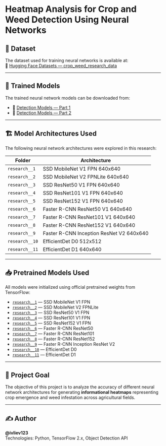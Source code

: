 # Heatmap Analysis for Crop and Weed Detection Using Neural Networks

## 📁 Dataset

The dataset used for training neural networks is available at:  
🔗 [Hugging Face Datasets — crop_weed_research_data](https://huggingface.co/datasets/ivliev123/crop_weed_research_data/tree/main)

---

## 🧠 Trained Models

The trained neural network models can be downloaded from:

- 🔗 [Detection Models — Part 1](https://huggingface.co/ivliev123/crop_weed_detection_models_part_1/tree/main)  
- 🔗 [Detection Models — Part 2](https://huggingface.co/ivliev123/crop_weed_detection_models_part_2/tree/main)

---

## 🏗️ Model Architectures Used

The following neural network architectures were explored in this research:

| Folder         | Architecture                               |
|----------------|--------------------------------------------|
| `research__1`  | SSD MobileNet V1 FPN 640x640               |
| `research__2`  | SSD MobileNet V2 FPNLite 640x640           |
| `research__3`  | SSD ResNet50 V1 FPN 640x640                |
| `research__4`  | SSD ResNet101 V1 FPN 640x640               |
| `research__5`  | SSD ResNet152 V1 FPN 640x640               |
| `research__6`  | Faster R-CNN ResNet50 V1 640x640           |
| `research__7`  | Faster R-CNN ResNet101 V1 640x640          |
| `research__8`  | Faster R-CNN ResNet152 V1 640x640          |
| `research__9`  | Faster R-CNN Inception ResNet V2 640x640   |
| `research__10` | EfficientDet D0 512x512                    |
| `research__11` | EfficientDet D1 640x640                    |

---

## 📥 Pretrained Models Used

All models were initialized using official pretrained weights from TensorFlow:

- [`research__1`](http://download.tensorflow.org/models/object_detection/tf2/20200711/ssd_mobilenet_v1_fpn_640x640_coco17_tpu-8.tar.gz) — SSD MobileNet V1 FPN  
- [`research__2`](http://download.tensorflow.org/models/object_detection/tf2/20200711/ssd_mobilenet_v2_fpnlite_640x640_coco17_tpu-8.tar.gz) — SSD MobileNet V2 FPNLite  
- [`research__3`](http://download.tensorflow.org/models/object_detection/tf2/20200711/ssd_resnet50_v1_fpn_640x640_coco17_tpu-8.tar.gz) — SSD ResNet50 V1 FPN  
- [`research__4`](http://download.tensorflow.org/models/object_detection/tf2/20200711/ssd_resnet101_v1_fpn_640x640_coco17_tpu-8.tar.gz) — SSD ResNet101 V1 FPN  
- [`research__5`](http://download.tensorflow.org/models/object_detection/tf2/20200711/ssd_resnet152_v1_fpn_640x640_coco17_tpu-8.tar.gz) — SSD ResNet152 V1 FPN  
- [`research__6`](http://download.tensorflow.org/models/object_detection/tf2/20200711/faster_rcnn_resnet50_v1_640x640_coco17_tpu-8.tar.gz) — Faster R-CNN ResNet50  
- [`research__7`](http://download.tensorflow.org/models/object_detection/tf2/20200711/faster_rcnn_resnet101_v1_640x640_coco17_tpu-8.tar.gz) — Faster R-CNN ResNet101  
- [`research__8`](http://download.tensorflow.org/models/object_detection/tf2/20200711/faster_rcnn_resnet152_v1_640x640_coco17_tpu-8.tar.gz) — Faster R-CNN ResNet152  
- [`research__9`](http://download.tensorflow.org/models/object_detection/tf2/20200711/faster_rcnn_inception_resnet_v2_640x640_coco17_tpu-8.tar.gz) — Faster R-CNN Inception ResNet V2  
- [`research__10`](http://download.tensorflow.org/models/object_detection/tf2/20200711/efficientdet_d0_coco17_tpu-32.tar.gz) — EfficientDet D0  
- [`research__11`](http://download.tensorflow.org/models/object_detection/tf2/20200711/efficientdet_d1_coco17_tpu-32.tar.gz) — EfficientDet D1  

---

## 🎯 Project Goal

The objective of this project is to analyze the accuracy of different neural network architectures for generating **informational heatmaps** representing crop emergence and weed infestation across agricultural fields.

---

## ✍️ Author

**@ivliev123**  
Technologies: Python, TensorFlow 2.x, Object Detection API  
